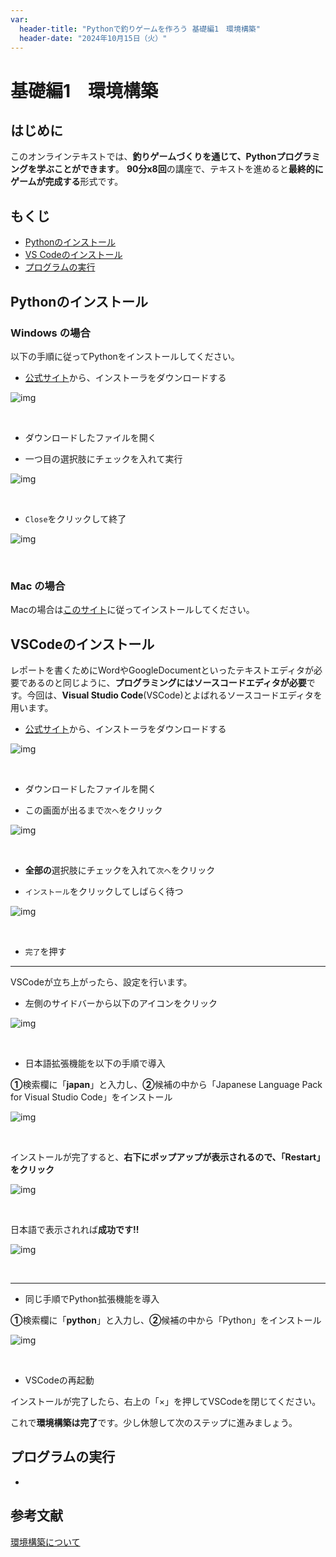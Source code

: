 ```yaml
---
var:
  header-title: "Pythonで釣りゲームを作ろう 基礎編1　環境構築"
  header-date: "2024年10月15日（火）"
---
```


# 基礎編1　環境構築 


## はじめに

このオンラインテキストでは、**釣りゲームづくりを通じて、Pythonプログラミングを学ぶことができます**。
**90分x8回**の講座で、テキストを進めると**最終的にゲームが完成する**形式です。


## もくじ

-  [Pythonのインストール](basic01.html#Pythonのインストール) 
-  [VS Codeのインストール](basic01.html#VSCodeのインストール) 
-  [プログラムの実行](basic01.html#プログラムの実行) 

## Pythonのインストール

### Windows の場合

以下の手順に従ってPythonをインストールしてください。

- [公式サイト](https://www.python.org/downloads/)から、インストーラをダウンロードする

![img](./figs/01/python.PNG)

<br>

- ダウンロードしたファイルを開く

- 一つ目の選択肢にチェックを入れて実行

![img](./figs/01/pyInsSetup.png)

<br>

- `Close`をクリックして終了

![img](./figs/01/pyInsFin.png)

<br>

### Mac の場合

Macの場合は[このサイト](https://gammasoft.jp/blog/python-install-and-code-run/)に従ってインストールしてください。


## VSCodeのインストール

レポートを書くためにWordやGoogleDocumentといったテキストエディタが必要であるのと同じように、**プログラミングにはソースコードエディタが必要**です。今回は、**Visual Studio Code**(VSCode)とよばれるソースコードエディタを用います。

- [公式サイト](https://code.visualstudio.com/)から、インストーラをダウンロードする

![img](./figs/01/vscode.png)

<br>

- ダウンロードしたファイルを開く

- この画面が出るまで`次へ`をクリック

![img](./figs/01/vscodeOpt.png)

<br>

- **全部の**選択肢にチェックを入れて`次へ`をクリック

- `インストール`をクリックしてしばらく待つ

![img](./figs/01/vscodeIns.png)

<br>

- `完了`を押す

---

VSCodeが立ち上がったら、設定を行います。

- 左側のサイドバーから以下のアイコンをクリック

![img](./figs/01/vscodeExt.png)

<br>

- 日本語拡張機能を以下の手順で導入

**①**検索欄に「**japan**」と入力し、**②**候補の中から「Japanese Language Pack for Visual Studio Code」をインストール

![img](./figs/01/vscodeJpn.png)

<br>

インストールが完了すると、**右下にポップアップが表示されるので、「Restart」をクリック**

![img](./figs/01/vscodeRst.png)

<br>

日本語で表示されれば**成功です!!**

![img](./figs/01/vscodeSuc.png)

<br>

---

- 同じ手順でPython拡張機能を導入

**①**検索欄に「**python**」と入力し、**②**候補の中から「Python」をインストール

![img](./figs/01/vscodePy.png)

<br>

- VSCodeの再起動

インストールが完了したら、右上の「×」を押してVSCodeを閉じてください。

これで**環境構築は完了**です。少し休憩して次のステップに進みましょう。


## プログラムの実行

- 



## 参考文献

[環境構築について](https://gammasoft.jp/blog/how-to-start-visual-studio-code-for-python/)